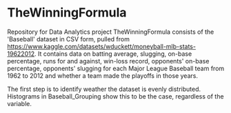 # TheWinningFormula
Repository for Data Analytics project
TheWinningFormula consists of the 'Baseball' dataset in CSV form, pulled from https://www.kaggle.com/datasets/wduckett/moneyball-mlb-stats-19622012. It contains data on batting average, slugging, on-base percentage, runs for and against, win-loss record, opponents' on-base percentage, opponents' slugging for each Major League Baseball team from 1962 to 2012 and whether a team made the playoffs in those years.

The first step is to identify weather the dataset is evenly distributed. Histograms in Baseball_Grouping show this to be the case, regardless of the variable.
